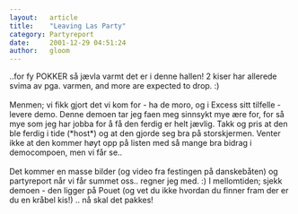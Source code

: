 ```yaml
---
layout:   article
title:    "Leaving Las Party"
category: Partyreport
date:     2001-12-29 04:51:24
author:   gloom
---
```

..for fy POKKER så jævla varmt det er i denne hallen! 2 kiser har
allerede svima av pga. varmen, and more are expected to drop. :)\
\
Menmen; vi fikk gjort det vi kom for - ha de moro, og i Excess sitt
tilfelle - levere demo. Denne demoen tar jeg faen meg sinnsykt mye ære
for, for så mye som jeg har jobba for å få den ferdig er helt jævlig.
Takk og pris at den ble ferdig i tide (\*host\*) og at den gjorde seg
bra på storskjermen. Venter ikke at den kommer høyt opp på listen med så
mange bra bidrag i democompoen, men vi får se..\
\
Det kommer en masse bilder (og video fra festingen på danskebåten) og
partyreport når vi får summet oss.. regner jeg med. :) I mellomtiden;
sjekk demoen - den ligger på Pouet (og vet du ikke hvordan du finner
fram der er du en kråbel kis!) .. nå skal det pakkes!

